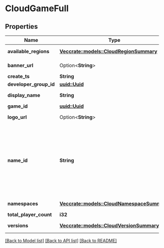 # CloudGameFull

## Properties

Name | Type | Description | Notes
------------ | ------------- | ------------- | -------------
**available_regions** | [**Vec<crate::models::CloudRegionSummary>**](CloudRegionSummary.md) | A list of region summaries. | 
**banner_url** | Option<**String**> | The URL of this game's banner image. | [optional]
**create_ts** | **String** | RFC3339 timestamp. | 
**developer_group_id** | [**uuid::Uuid**](uuid::Uuid.md) |  | 
**display_name** | **String** | Represent a resource's readable display name. | 
**game_id** | [**uuid::Uuid**](uuid::Uuid.md) |  | 
**logo_url** | Option<**String**> | The URL of this game's logo image. | [optional]
**name_id** | **String** | A human readable short identifier used to references resources. Different than a `rivet.common#Uuid` because this is intended to be human readable. Different than `rivet.common#DisplayName` because this should not include special characters and be short. | 
**namespaces** | [**Vec<crate::models::CloudNamespaceSummary>**](CloudNamespaceSummary.md) | A list of namespace summaries. | 
**total_player_count** | **i32** | Unsigned 32 bit integer. | 
**versions** | [**Vec<crate::models::CloudVersionSummary>**](CloudVersionSummary.md) | A list of version summaries. | 

[[Back to Model list]](../README.md#documentation-for-models) [[Back to API list]](../README.md#documentation-for-api-endpoints) [[Back to README]](../README.md)


